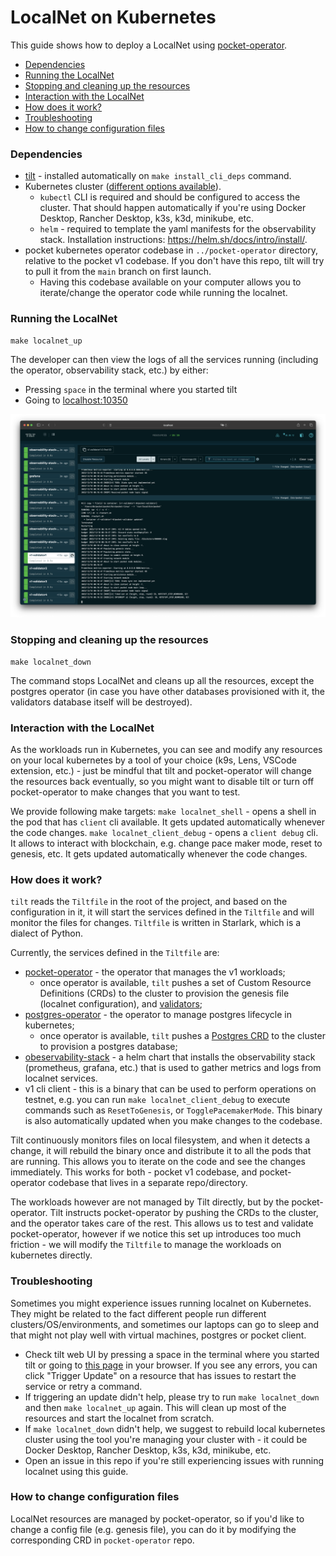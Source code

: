 # LocalNet on Kubernetes <!-- omit in toc -->

This guide shows how to deploy a LocalNet using [pocket-operator](https://github.com/pokt-network/pocket-operator).

- [Dependencies](#dependencies)
- [Running the LocalNet](#running-the-localnet)
- [Stopping and cleaning up the resources](#stopping-and-cleaning-up-the-resources)
- [Interaction with the LocalNet](#interaction-with-the-localnet)
- [How does it work?](#how-does-it-work)
- [Troubleshooting](#troubleshooting)
- [How to change configuration files](#how-to-change-configuration-files)

### Dependencies

* [tilt](https://docs.tilt.dev/install.html) - installed automatically on `make install_cli_deps` command.
* Kubernetes cluster ([different options available](https://docs.tilt.dev/choosing_clusters.html)).
  * `kubectl` CLI is required and should be configured to access the cluster. That should happen automatically if you're using Docker Desktop, Rancher Desktop, k3s, k3d, minikube, etc.
  * `helm` - required to template the yaml manifests for the observability stack. Installation instructions: https://helm.sh/docs/intro/install/.
* pocket kubernetes operator codebase in `../pocket-operator` directory, relative to the pocket v1 codebase. If you don't have this repo, tilt will try to pull it from the `main` branch on first launch.
  * Having this codebase available on your computer allows you to iterate/change the operator code while running the localnet.

### Running the LocalNet

```
make localnet_up
```

The developer can then view the logs of all the services running (including the operator, observability stack, etc.) by either:
- Pressing `space` in the terminal where you started tilt
- Going to [localhost:10350](http://localhost:10350/)

![tilt UI](tilt-ui.png)

### Stopping and cleaning up the resources

```
make localnet_down
```

The command stops LocalNet and cleans up all the resources, except the postgres operator (in case you have other databases provisioned with it, the validators database itself will be destroyed).

### Interaction with the LocalNet

As the workloads run in Kubernetes, you can see and modify any resources on your local kubernetes by a tool of your choice (k9s, Lens, VSCode extension, etc.) - just be mindful that tilt and pocket-operator will change the resources back eventually, so you might want to disable tilt or turn off pocket-operator to make changes that you want to test.

We provide following make targets:
`make localnet_shell` - opens a shell in the pod that has `client` cli available. It gets updated automatically whenever the code changes.
`make localnet_client_debug` - opens a `client debug` cli. It allows to interact with blockchain, e.g. change pace maker mode, reset to genesis, etc. It gets updated automatically whenever the code changes.

### How does it work?

`tilt` reads the `Tiltfile` in the root of the project, and based on the configuration in it, it will start the services defined in the `Tiltfile` and will monitor the files for changes. `Tiltfile` is written in Starlark, which is a dialect of Python.

Currently, the services defined in the `Tiltfile` are:
- [pocket-operator](https://github.com/pokt-network/pocket-operator) - the operator that manages the v1 workloads;
  - once operator is available, `tilt` pushes a set of Custom Resource Definitions (CRDs) to the cluster to provision the genesis file (localnet configuration), and [validators](../../build/localnet/validators.yaml);
- [postgres-operator](https://github.com/zalando/postgres-operator) - the operator to manage postgres lifecycle in kubernetes;
  - once operator is available, `tilt` pushes a [Postgres CRD](../../build/localnet/postgres-database.yaml) to the cluster to provision a postgres database;
- [obeservability-stack](../../build/localnet/observability-stack/) - a helm chart that installs the observability stack (prometheus, grafana, etc.) that is used to gather metrics and logs from localnet services.
- v1 cli client - this is a binary that can be used to perform operations on testnet, e.g. you can run `make localnet_client_debug` to execute commands such as `ResetToGenesis`, or `TogglePacemakerMode`. This binary is also automatically updated when you make changes to the codebase.

Tilt continuously monitors files on local filesystem, and when it detects a change, it will rebuild the binary once and distribute it to all the pods that are running. This allows you to iterate on the code and see the changes immediately.
This works for both - pocket v1 codebase, and pocket-operator codebase that lives in a separate repo/directory.

The workloads however are not managed by Tilt directly, but by the pocket-operator. Tilt instructs pocket-operator by pushing the CRDs to the cluster, and the operator takes care of the rest. This allows us to test and validate pocket-operator, however if we notice this set up introduces too much friction - we will modify the `Tiltfile` to manage the workloads on kubernetes directly.

### Troubleshooting

Sometimes you might experience issues running localnet on Kubernetes. They might be related to the fact different people run different clusters/OS/environments, and sometimes our laptops can go to sleep and that might not play well with virtual machines, postgres or pocket client.

- Check tilt web UI by pressing a space in the terminal where you started tilt or going to [this page](http://localhost:10350/) in your browser. If you see any errors, you can click "Trigger Update" on a resource that has issues to restart the service or retry a command.
- If triggering an update didn't help, please try to run `make localnet_down` and then `make localnet_up` again. This will clean up most of the resources and start the localnet from scratch.
- If `make localnet_down` didn't help, we suggest to rebuild local kubernetes cluster using the tool you're managing your cluster with - it could be Docker Desktop, Rancher Desktop, k3s, k3d, minikube, etc.
- Open an issue in this repo if you're still experiencing issues with running localnet using this guide.

### How to change configuration files

LocalNet resources are managed by pocket-operator, so if you'd like to change a config file (e.g. genesis file), you can do it by modifying the corresponding CRD in `pocket-operator` repo.
